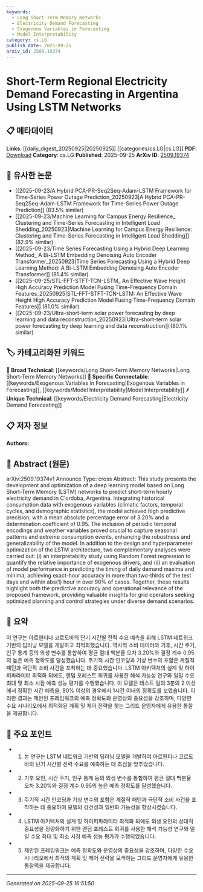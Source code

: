 ```yaml
---
keywords:
  - Long Short-Term Memory Networks
  - Electricity Demand Forecasting
  - Exogenous Variables in Forecasting
  - Model Interpretability
category: cs.LG
publish_date: 2025-09-25
arxiv_id: 2509.19374
---
```


<!-- KEYWORD_LINKING_METADATA:
{
  "processed_timestamp": "2025-09-25T16:51:50.058663",
  "vocabulary_version": "1.0",
  "selected_keywords": [
    "Long Short-Term Memory Networks",
    "Electricity Demand Forecasting",
    "Exogenous Variables in Forecasting",
    "Model Interpretability"
  ],
  "rejected_keywords": [],
  "similarity_scores": {
    "Long Short-Term Memory Networks": 0.85,
    "Electricity Demand Forecasting": 0.78,
    "Exogenous Variables in Forecasting": 0.77,
    "Model Interpretability": 0.8
  },
  "extraction_method": "AI_prompt_based",
  "budget_applied": true,
  "candidates_json": {
    "candidates": [
      {
        "surface": "LSTM networks",
        "canonical": "Long Short-Term Memory Networks",
        "aliases": [
          "LSTM",
          "LSTM Network"
        ],
        "category": "broad_technical",
        "rationale": "LSTM networks are a fundamental deep learning architecture relevant for time series forecasting, linking to broader neural network discussions.",
        "novelty_score": 0.45,
        "connectivity_score": 0.88,
        "specificity_score": 0.7,
        "link_intent_score": 0.85
      },
      {
        "surface": "electricity demand forecasting",
        "canonical": "Electricity Demand Forecasting",
        "aliases": [
          "power demand prediction",
          "energy demand forecasting"
        ],
        "category": "unique_technical",
        "rationale": "This is a specific application area that connects to energy management and optimization strategies.",
        "novelty_score": 0.72,
        "connectivity_score": 0.65,
        "specificity_score": 0.8,
        "link_intent_score": 0.78
      },
      {
        "surface": "exogenous variables",
        "canonical": "Exogenous Variables in Forecasting",
        "aliases": [
          "external factors",
          "external variables"
        ],
        "category": "specific_connectable",
        "rationale": "Understanding the role of exogenous variables is crucial for improving model accuracy and can link to broader forecasting methodologies.",
        "novelty_score": 0.6,
        "connectivity_score": 0.7,
        "specificity_score": 0.75,
        "link_intent_score": 0.77
      },
      {
        "surface": "interpretability study",
        "canonical": "Model Interpretability",
        "aliases": [
          "interpretability analysis",
          "explainability study"
        ],
        "category": "specific_connectable",
        "rationale": "Model interpretability is essential for understanding model decisions, linking to discussions on transparency in AI.",
        "novelty_score": 0.55,
        "connectivity_score": 0.78,
        "specificity_score": 0.68,
        "link_intent_score": 0.8
      }
    ],
    "ban_list_suggestions": [
      "deep learning model",
      "predictive precision",
      "operational relevance"
    ]
  },
  "decisions": [
    {
      "candidate_surface": "LSTM networks",
      "resolved_canonical": "Long Short-Term Memory Networks",
      "decision": "linked",
      "scores": {
        "novelty": 0.45,
        "connectivity": 0.88,
        "specificity": 0.7,
        "link_intent": 0.85
      }
    },
    {
      "candidate_surface": "electricity demand forecasting",
      "resolved_canonical": "Electricity Demand Forecasting",
      "decision": "linked",
      "scores": {
        "novelty": 0.72,
        "connectivity": 0.65,
        "specificity": 0.8,
        "link_intent": 0.78
      }
    },
    {
      "candidate_surface": "exogenous variables",
      "resolved_canonical": "Exogenous Variables in Forecasting",
      "decision": "linked",
      "scores": {
        "novelty": 0.6,
        "connectivity": 0.7,
        "specificity": 0.75,
        "link_intent": 0.77
      }
    },
    {
      "candidate_surface": "interpretability study",
      "resolved_canonical": "Model Interpretability",
      "decision": "linked",
      "scores": {
        "novelty": 0.55,
        "connectivity": 0.78,
        "specificity": 0.68,
        "link_intent": 0.8
      }
    }
  ]
}
-->

# Short-Term Regional Electricity Demand Forecasting in Argentina Using LSTM Networks

## 📋 메타데이터

**Links**: [[daily_digest_20250925|20250925]] [[categories/cs.LG|cs.LG]]
**PDF**: [Download](https://arxiv.org/pdf/2509.19374.pdf)
**Category**: cs.LG
**Published**: 2025-09-25
**ArXiv ID**: [2509.19374](https://arxiv.org/abs/2509.19374)

## 🔗 유사한 논문
- [[2025-09-23/A Hybrid PCA-PR-Seq2Seq-Adam-LSTM Framework for Time-Series Power Outage Prediction_20250923|A Hybrid PCA-PR-Seq2Seq-Adam-LSTM Framework for Time-Series Power Outage Prediction]] (83.5% similar)
- [[2025-09-23/Machine Learning for Campus Energy Resilience_ Clustering and Time-Series Forecasting in Intelligent Load Shedding_20250923|Machine Learning for Campus Energy Resilience: Clustering and Time-Series Forecasting in Intelligent Load Shedding]] (82.9% similar)
- [[2025-09-23/Time Series Forecasting Using a Hybrid Deep Learning Method_ A Bi-LSTM Embedding Denoising Auto Encoder Transformer_20250923|Time Series Forecasting Using a Hybrid Deep Learning Method: A Bi-LSTM Embedding Denoising Auto Encoder Transformer]] (81.4% similar)
- [[2025-09-25/STL-FFT-STFT-TCN-LSTM_ An Effective Wave Height High Accuracy Prediction Model Fusing Time-Frequency Domain Features_20250925|STL-FFT-STFT-TCN-LSTM: An Effective Wave Height High Accuracy Prediction Model Fusing Time-Frequency Domain Features]] (81.0% similar)
- [[2025-09-23/Ultra-short-term solar power forecasting by deep learning and data reconstruction_20250923|Ultra-short-term solar power forecasting by deep learning and data reconstruction]] (80.1% similar)

## 🏷️ 카테고리화된 키워드
**🧠 Broad Technical**: [[keywords/Long Short-Term Memory Networks|Long Short-Term Memory Networks]]
**🔗 Specific Connectable**: [[keywords/Exogenous Variables in Forecasting|Exogenous Variables in Forecasting]], [[keywords/Model Interpretability|Model Interpretability]]
**⚡ Unique Technical**: [[keywords/Electricity Demand Forecasting|Electricity Demand Forecasting]]

## 📋 저자 정보

**Authors:** 

## 📄 Abstract (원문)

arXiv:2509.19374v1 Announce Type: cross 
Abstract: This study presents the development and optimization of a deep learning model based on Long Short-Term Memory (LSTM) networks to predict short-term hourly electricity demand in C\'ordoba, Argentina. Integrating historical consumption data with exogenous variables (climatic factors, temporal cycles, and demographic statistics), the model achieved high predictive precision, with a mean absolute percentage error of 3.20\% and a determination coefficient of 0.95. The inclusion of periodic temporal encodings and weather variables proved crucial to capture seasonal patterns and extreme consumption events, enhancing the robustness and generalizability of the model. In addition to the design and hyperparameter optimization of the LSTM architecture, two complementary analyses were carried out: (i) an interpretability study using Random Forest regression to quantify the relative importance of exogenous drivers, and (ii) an evaluation of model performance in predicting the timing of daily demand maxima and minima, achieving exact-hour accuracy in more than two-thirds of the test days and within abs(1) hour in over 90\% of cases. Together, these results highlight both the predictive accuracy and operational relevance of the proposed framework, providing valuable insights for grid operators seeking optimized planning and control strategies under diverse demand scenarios.

## 📝 요약

이 연구는 아르헨티나 코르도바의 단기 시간별 전력 수요 예측을 위해 LSTM 네트워크 기반의 딥러닝 모델을 개발하고 최적화했습니다. 역사적 소비 데이터와 기후, 시간 주기, 인구 통계 등의 외생 변수를 통합하여 평균 절대 백분율 오차 3.20%와 결정 계수 0.95의 높은 예측 정확도를 달성했습니다. 주기적 시간 인코딩과 기상 변수의 포함은 계절적 패턴과 극단적 소비 사건을 포착하는 데 중요했습니다. LSTM 아키텍처의 설계 및 하이퍼파라미터 최적화 외에도, 랜덤 포레스트 회귀를 사용한 해석 가능성 연구와 일일 수요 최대 및 최소 시점 예측 성능 평가를 수행했습니다. 이 모델은 테스트 일의 3분의 2 이상에서 정확한 시간 예측을, 90% 이상의 경우에서 1시간 이내의 정확도를 보였습니다. 이러한 결과는 제안된 프레임워크의 예측 정확도와 운영상의 중요성을 강조하며, 다양한 수요 시나리오에서 최적화된 계획 및 제어 전략을 찾는 그리드 운영자에게 유용한 통찰을 제공합니다.

## 🎯 주요 포인트

- 1. 본 연구는 LSTM 네트워크 기반의 딥러닝 모델을 개발하여 아르헨티나 코르도바의 단기 시간별 전력 수요를 예측하는 데 초점을 맞추었습니다.
- 2. 기후 요인, 시간 주기, 인구 통계 등의 외생 변수를 통합하여 평균 절대 백분율 오차 3.20%와 결정 계수 0.95의 높은 예측 정확도를 달성했습니다.
- 3. 주기적 시간 인코딩과 기상 변수의 포함은 계절적 패턴과 극단적 소비 사건을 포착하는 데 중요하여 모델의 강건성과 일반화 가능성을 향상시켰습니다.
- 4. LSTM 아키텍처의 설계 및 하이퍼파라미터 최적화 외에도 외생 요인의 상대적 중요성을 정량화하기 위한 랜덤 포레스트 회귀를 사용한 해석 가능성 연구와 일일 수요 최대 및 최소 시점 예측 성능 평가가 수행되었습니다.
- 5. 제안된 프레임워크는 예측 정확도와 운영상의 중요성을 강조하며, 다양한 수요 시나리오에서 최적의 계획 및 제어 전략을 모색하는 그리드 운영자에게 유용한 통찰력을 제공합니다.


---

*Generated on 2025-09-25 16:51:50*